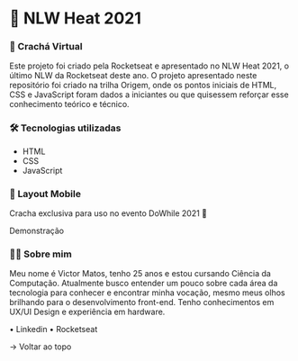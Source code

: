 
<h1> 🚀 NLW Heat 2021 </h1>

### 📛 Crachá Virtual 



Este projeto foi criado pela Rocketseat e apresentado no NLW Heat 2021, o último NLW da Rocketseat deste ano. O projeto apresentado neste repositório foi criado na trilha Origem, onde os pontos iniciais de HTML, CSS e JavaScript foram dados a iniciantes ou que quisessem reforçar esse conhecimento teórico e técnico.

### 🛠️ Tecnologias utilizadas
+ HTML
+ CSS
+ JavaScript

### 📐 Layout Mobile
Cracha exclusiva para uso no evento DoWhile 2021 🚀

Demonstração

### 👨🏽 Sobre mim
Meu nome é Victor Matos, tenho 25 anos e estou cursando Ciência da Computação. Atualmente busco entender um pouco sobre cada área da tecnologia para conhecer e encontrar minha vocação, mesmo meus olhos brilhando para o desenvolvimento front-end. Tenho conhecimentos em UX/UI Design e experiência em hardware.

• Linkedin
• Rocketseat

→ Voltar ao topo
